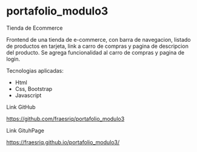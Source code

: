 # portafolio_modulo3

Tienda de Ecommerce

Frontend de una tienda de e-commerce, con barra de navegacion, listado de productos en tarjeta, link a carro de compras y pagina de descripcion del producto.
Se agrega funcionalidad al carro de compras y pagina de login.

Tecnologias aplicadas:

- Html
- Css, Bootstrap
- Javascript

Link GitHub

https://github.com/fraesriq/portafolio_modulo3

Link GituhPage

https://fraesriq.github.io/portafolio_modulo3/
